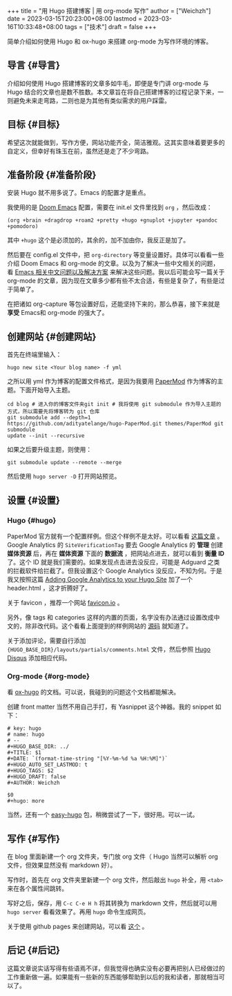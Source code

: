 +++
title = "用 Hugo 搭建博客 | 用 org-mode 写作"
author = ["Weichzh"]
date = 2023-03-15T20:23:00+08:00
lastmod = 2023-03-16T10:33:48+08:00
tags = ["技术"]
draft = false
+++

简单介绍如何使用 Hugo 和 ox-hugo 来搭建 org-mode 为写作环境的博客。

<!--more-->


## 导言 {#导言}

介绍如何使用 Hugo 搭建博客的文章多如牛毛，即便是专门讲 org-mode 与 Hugo 结合的文章也是数不胜数。本文章旨在将自己搭建博客的过程记录下来，一则避免未来走弯路，二则也是为其他有类似需求的用户踩雷。


## 目标 {#目标}

希望这次就能做到，写作方便，网站功能齐全，简洁雅观。这其实意味着要更多的自定义，但幸好有珠玉在前，虽然还是走了不少弯路。


## 准备阶段 {#准备阶段}

安装 Hugo 就不用多说了。Emacs 的配置才是重点。

我使用的是 [Doom Emacs](https://github.com/doomemacs/doomemacs) 配置，需要在 init.el 文件里找到 `org` ，然后改成：

```emacs-lisp
(org +brain +dragdrop +roam2 +pretty +hugo +gnuplot +jupyter +pandoc +pomodoro)
```

其中 `+hugo` 这个是必须加的，其余的，加不加由你，我反正是加了。

然后要在 config.el 文件中，把 `org-directory` 等变量设置好。具体可以看看一些介绍 Doom Emacs 和 org-mode 的文章。以及为了解决一些中文相关的问题，看 [Emacs 相关中文问题以及解决方案](https://github.com/hick/emacs-chinese) 来解决这些问题。我以后可能会写一篇关于 org-mode 的文章，因为现在文章多少都有些不太合适，有些是复杂了，有些是过于简单了。

在把诸如 org-capture 等包设置好后，还能坚持下来的，那么恭喜，接下来就是 **享受** Emacs和 org-mode 的强大了。


## 创建网站 {#创建网站}

首先在终端里输入：

```shell
hugo new site <Your blog name> -f yml
```

之所以用 yml 作为博客的配置文件格式，是因为我要用 [PaperMod](https://github.com/adityatelange/hugo-PaperMod/) 作为博客的主题。下面开始导入主题。

```shell
cd blog # 进入你的博客文件夹git init # 我将使用 git submodule 作为导入主题的方式，所以需要先将博客转为 git 仓库
git submodule add --depth=1
https://github.com/adityatelange/hugo-PaperMod.git themes/PaperMod git submodule
update --init --recursive
```

如果之后要升级主题，则使用：

```shell
git submodule update --remote --merge
```

然后使用 `hugo server -D` 打开网站预览。


## 设置 {#设置}


### Hugo {#hugo}

PaperMod 官方就有一个配置样例。但这个样例不是太好。可以看看 [这篇文章](https://www.sulvblog.cn/posts/blog/build_hugo/) 。Google Analytics 的 `SiteVerificationTag` 要去 Google Analytics 的 **管理** 创建 **媒体资源** 后，再在 **媒体资源** 下面的 **数据流** ，把网站点进去，就可以看到 **衡量 ID** 了。这个 ID 就是我们需要的。如果发现点击进去没反应，可能是 Adguard 之类的拦截软件给拦截了。但我设置这个 Google Analytics 没反应，不知为何。于是我又按照这篇 [Adding Google Analytics to your Hugo Site](https://gideonwolfe.com/posts/sysadmin/hugo/hugogoogleanalytics/) 加了一个 header.html ，这才折腾好了。

关于 favicon ，推荐一个网站 [favicon.io](https://favicon.io/) 。

另外，像 tags 和 categories 这样的内置的页面，名字没有办法通过设置改成中文的，除非改代码。这个看看上面提到的样例网站的 [源码](https://github.com/xyming108/sulv-hugo-papermod) 就知道了。

关于添加评论，需要自行添加 `{HUGO_BASE_DIR}/layouts/partials/comments.html` 文件，然后参照 [Hugo Disqus](https://gohugo.io/templates/internal/#disqus) 添加相应代码。


### Org-mode {#org-mode}

看 [ox-hugo](https://ox-hugo.scripter.co/) 的文档。可以说，我碰到的问题这个文档都能解决。

创建 front matter 当然不用自己手打，有 Yasnippet 这个神器。我的 snippet 如下：

```nil
# key: hugo
# name: hugo
# --
#+HUGO_BASE_DIR: ../
#+TITLE: $1
#+DATE: `(format-time-string "[%Y-%m-%d %a %H:%M]")`
#+HUGO_AUTO_SET_LASTMOD: t
#+HUGO_TAGS: $2
#+HUGO_DRAFT: false
#+AUTHOR: Weichzh

$0
#+hugo: more
```

当然，还有一个 [easy-hugo](https://github.com/masasam/emacs-easy-hugo) 包，稍微尝试了一下，很好用。可以一试。


## 写作 {#写作}

在 blog 里面新建一个 org 文件夹，专门放 org 文件（ Hugo 当然可以解析 org 文件，但效果显然没有 markdown 好）。

写作时，首先在 org 文件夹里新建一个 org 文件，然后敲出 `hugo` 补全，用 `<tab>` 来在各个属性间跳转。

写好之后，保存，用 `C-c C-e H h` 将其转换为 markdown 文件，然后就可以用 `hugo server` 看看效果了。再用 `hugo` 命令生成网页。

关于使用 github pages 来创建网站，可以看 [这个](https://gohugo.io/hosting-and-deployment/hosting-on-github/) 。


## 后记 {#后记}

这篇文章说实话写得有些语焉不详，但我觉得也确实没有必要再把别人已经做过的工作重新做一遍。如果能有一些新的东西能够帮助到以后的我和读者，那就相当可以了。
